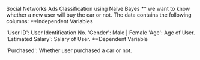 Social Networks Ads Classification using Naive Bayes
** we want to know whether a new user will buy the car or not. The data contains the following columns: **Independent Variables

'User ID': User Identification No.
'Gender': Male | Female
'Age': Age of User.
'Estimated Salary': Salary of User.
**Dependent Variable

'Purchased': Whether user purchased a car or not.